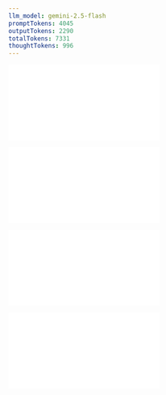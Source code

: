 ```yaml
---
llm_model: gemini-2.5-flash
promptTokens: 4045
outputTokens: 2290
totalTokens: 7331
thoughtTokens: 996
---
```


![@](steps/_.3eb68380.md)

![@](steps/questions.8b033574.md)

![@](steps/response.576ee410.md)

![@](steps/response.97c6db48.md)